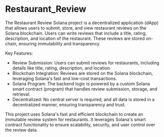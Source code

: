 # Restaurant_Review

The Restaurant Review Solana project is a decentralized application (dApp) that allows users to submit, store, and view restaurant reviews on the Solana blockchain. Users can write reviews that include a title, rating, description, and location of the restaurant. These reviews are stored on-chain, ensuring immutability and transparency.

Key Features:
* Review Submission: Users can submit reviews for restaurants, including details like title, rating, description, and location.
* Blockchain Integration: Reviews are stored on the Solana blockchain, leveraging Solana's fast and low-cost transactions.
* Solana Program: The backend logic is powered by a custom Solana smart contract (program) that handles review submission, storage, and retrieval.
* Decentralized: No central server is required, and all data is stored in a decentralized manner, ensuring transparency and trust.

This project uses Solana's fast and efficient blockchain to create an immutable review system for restaurants. It leverages Solana's smart contract functionality to ensure scalability, security, and user control over the review data.
